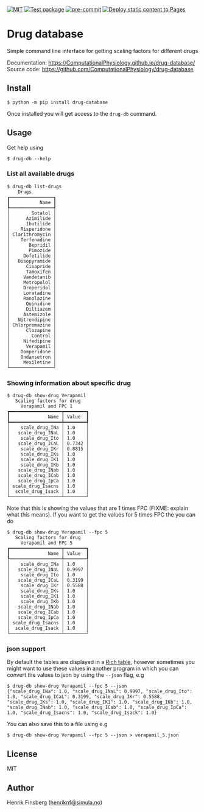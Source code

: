[![MIT](https://img.shields.io/github/license/ComputationalPhysiology/drug-database)](LICENSE)
[![Test package](https://github.com/ComputationalPhysiology/drug-database/actions/workflows/main.yml/badge.svg)](https://github.com/ComputationalPhysiology/drug-database/actions/workflows/main.yml)
[![pre-commit](https://github.com/ComputationalPhysiology/drug-database/actions/workflows/pre-commit.yml/badge.svg)](https://github.com/ComputationalPhysiology/drug-database/actions/workflows/pre-commit.yml)
[![Deploy static content to Pages](https://github.com/ComputationalPhysiology/drug-database/actions/workflows/build_docs.yml/badge.svg)](https://github.com/ComputationalPhysiology/drug-database/actions/workflows/build_docs.yml)

# Drug database
Simple command line interface for getting scaling factors for different drugs

Documentation: https://ComputationalPhysiology.github.io/drug-database/
Source code: https://github.com/ComputationalPhysiology/drug-database

## Install
```
$ python -m pip install drug-database
```
Once installed you will get access to the `drug-db` command.

## Usage
Get help using
```
$ drug-db --help
```

### List all available drugs
```
$ drug-db list-drugs
    Drugs
┏━━━━━━━━━━━━━━━━┓
┃           Name ┃
┡━━━━━━━━━━━━━━━━┩
│        Sotalol │
│      Azimilide │
│      Ibutilide │
│    Risperidone │
│ Clarithromycin │
│    Terfenadine │
│       Bepridil │
│       Pimozide │
│     Dofetilide │
│   Disopyramide │
│      Cisapride │
│      Tamoxifen │
│     Vandetanib │
│     Metropolol │
│     Droperidol │
│     Loratadine │
│     Ranolazine │
│      Quinidine │
│      Diltiazem │
│     Astemizole │
│   Nitrendipine │
│ Chlorpromazine │
│      Clozapine │
│        Control │
│     Nifedipine │
│      Verapamil │
│    Domperidone │
│    Ondansetron │
│     Mexiletine │
└────────────────┘
```

### Showing information about specific drug
```
$ drug-db show-drug Verapamil
   Scaling factors for drug
     Verapamil and FPC 1
┏━━━━━━━━━━━━━━━━━━━┳━━━━━━━━┓
┃              Name ┃ Value  ┃
┡━━━━━━━━━━━━━━━━━━━╇━━━━━━━━┩
│    scale_drug_INa │ 1.0    │
│   scale_drug_INaL │ 1.0    │
│    scale_drug_Ito │ 1.0    │
│   scale_drug_ICaL │ 0.7342 │
│    scale_drug_IKr │ 0.8815 │
│    scale_drug_IKs │ 1.0    │
│    scale_drug_IK1 │ 1.0    │
│    scale_drug_IKb │ 1.0    │
│   scale_drug_INab │ 1.0    │
│   scale_drug_ICab │ 1.0    │
│   scale_drug_IpCa │ 1.0    │
│ scale_drug_Isacns │ 1.0    │
│  scale_drug_Isack │ 1.0    │
└───────────────────┴────────┘
```

Note that this is showing the values that are 1 times FPC (FIXME: explain what this means). If you want to get the values for 5 times FPC the you can do
```
$ drug-db show-drug Verapamil --fpc 5
   Scaling factors for drug
     Verapamil and FPC 5
┏━━━━━━━━━━━━━━━━━━━┳━━━━━━━━┓
┃              Name ┃ Value  ┃
┡━━━━━━━━━━━━━━━━━━━╇━━━━━━━━┩
│    scale_drug_INa │ 1.0    │
│   scale_drug_INaL │ 0.9997 │
│    scale_drug_Ito │ 1.0    │
│   scale_drug_ICaL │ 0.3199 │
│    scale_drug_IKr │ 0.5588 │
│    scale_drug_IKs │ 1.0    │
│    scale_drug_IK1 │ 1.0    │
│    scale_drug_IKb │ 1.0    │
│   scale_drug_INab │ 1.0    │
│   scale_drug_ICab │ 1.0    │
│   scale_drug_IpCa │ 1.0    │
│ scale_drug_Isacns │ 1.0    │
│  scale_drug_Isack │ 1.0    │
└───────────────────┴────────┘
```

### json support
By default the tables are displayed in a [Rich table](https://rich.readthedocs.io/en/stable/tables.html), however sometimes you might want to use these values in another program in which you can convert the values to json by using the `--json` flag, e.g
```
$ drug-db show-drug Verapamil --fpc 5 --json
{"scale_drug_INa": 1.0, "scale_drug_INaL": 0.9997, "scale_drug_Ito": 1.0, "scale_drug_ICaL": 0.3199, "scale_drug_IKr": 0.5588, "scale_drug_IKs": 1.0, "scale_drug_IK1": 1.0, "scale_drug_IKb": 1.0,
"scale_drug_INab": 1.0, "scale_drug_ICab": 1.0, "scale_drug_IpCa": 1.0, "scale_drug_Isacns": 1.0, "scale_drug_Isack": 1.0}
```
You can also save this to a file using e.g
```
$ drug-db show-drug Verapamil --fpc 5 --json > verapamil_5.json
```


## License
MIT

## Author
Henrik Finsberg (henriknf@simula.no)
